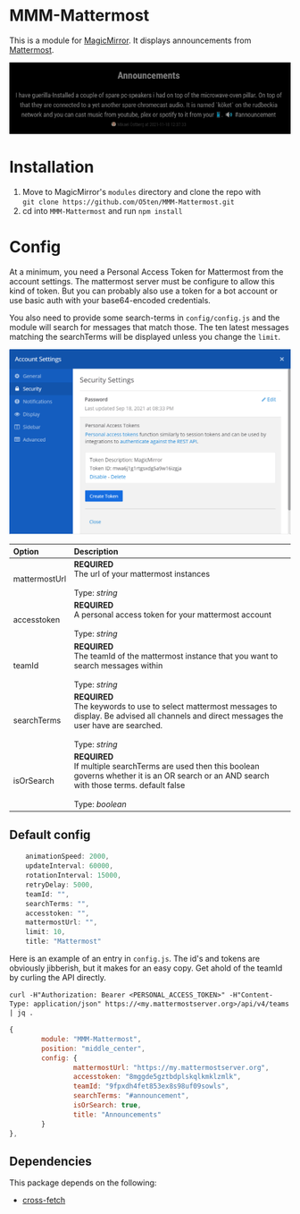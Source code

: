 # MMM-Mattermost
This is a module for [MagicMirror](https://github.com/MichMich/MagicMirror/). It displays announcements from [Mattermost](https://www.mattermost.com).

![Screen Shot](/announcement.png?raw=true "Screen Shot")

# Installation
1. Move to MagicMirror's `modules` directory and clone the repo with<br>
`git clone https://github.com/O5ten/MMM-Mattermost.git`
2. cd into `MMM-Mattermost` and run `npm install`

# Config
At a minimum, you need a Personal Access Token for Mattermost from the account settings. The mattermost server must be configure to allow this kind of token. But you can probably also use a token for a bot account or use basic auth with your base64-encoded credentials. 

You also need to provide some search-terms in `config/config.js` and the module will search for messages that match those. The ten latest messages matching the searchTerms will be displayed unless you change the `limit`. 

![Screen Shot](/accesstoken.png?raw=true "Personal Access Token")

|Option|Description|
|:--|:--|
|mattermostUrl | **REQUIRED** <br>The url of your mattermost instances<br><br>Type: *string*|
|accesstoken         |**REQUIRED**<br>A personal access token for your mattermost account<br><br>Type: *string*|
|teamId              |**REQUIRED**<br>The teamId of the mattermost instance that you want to search messages within<br><br>Type: *string*|
|searchTerms              |**REQUIRED**<br>The keywords to use to select mattermost messages to display. Be advised all channels and direct messages the user have are searched.<br><br>Type: *string*|
|isOrSearch              |**REQUIRED**<br>If multiple searchTerms are used then this boolean governs whether it is an OR search or an AND search with those terms. default false<br><br>Type: *boolean*|

## Default config
```javascript
    animationSpeed: 2000,
    updateInterval: 60000,
    rotationInterval: 15000,
    retryDelay: 5000,
    teamId: "",
    searchTerms: "",
    accesstoken: "",
    mattermostUrl: "",
    limit: 10,
    title: "Mattermost"
```

Here is an example of an entry in `config.js`. The id's and tokens are obviously jibberish, but it makes for an easy copy. Get ahold of the teamId by curling the API directly. 

```curl
curl -H"Authorization: Bearer <PERSONAL_ACCESS_TOKEN>" -H"Content-Type: application/json" https://<my.mattermostserver.org>/api/v4/teams | jq .
```

```javascript
{
        module: "MMM-Mattermost",
        position: "middle_center",
        config: {
                mattermostUrl: "https://my.mattermostserver.org",
                accesstoken: "8mggde5gztbdplskqlkmklzmlk",
                teamId: "9fpxdh4fet853ex8s98uf09sowls",
                searchTerms: "#announcement",
                isOrSearch: true,
                title: "Announcements"
        }
},
```

## Dependencies
This package depends on the following:
- [cross-fetch](https://www.npmjs.com/package/cross-fetch)